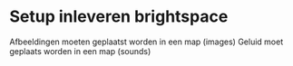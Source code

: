 # Setup inleveren brightspace
Afbeeldingen moeten geplaatst worden in een map (images)
Geluid moet geplaats worden in een map (sounds)